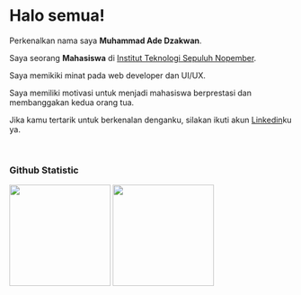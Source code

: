 # Halo semua! 

Perkenalkan nama saya **Muhammad Ade Dzakwan**.<br>

Saya seorang **Mahasiswa** di [Institut Teknologi Sepuluh Nopember](https://www.its.ac.id/id/beranda/).<br>

Saya memikiki minat pada web developer dan UI/UX.<br>

Saya memiliki motivasi untuk menjadi mahasiswa berprestasi dan membanggakan kedua orang tua.<br>

Jika kamu tertarik untuk berkenalan denganku, silakan ikuti akun [Linkedin](www.linkedin.com/in/muhammad-ade-dzakwan)ku ya.

<br>

### Github Statistic
<p align="left">
  <img height="180em" src="https://github-readme-stats-eight-theta.vercel.app/api?username=nawa316&show_icons=true&theme=algolia&include_all_commits=true&count_private=true"/>
  <img height="180em" src="https://github-readme-stats-eight-theta.vercel.app/api/top-langs/?username=nawa316&layout=compact&layout=compact&theme=algolia"/>
</a>
</p>
